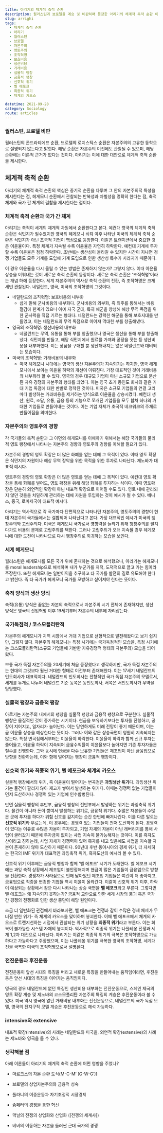 ```yaml
---
title: 아리기의 체계적 축적 순환
description: 월러스틴과 브로델을 계승 및 비판하며 등장한 아리기의 체계적 축적 순환 이론에 대해 알아보자.
slug: arrighi
tags:
  - 체계적 축적 순환
  - 아리기
  - 월러스틴
  - 브로델
  - 자본주의
  - 영토주의
  - 조직혁명
  - 보호비용
  - 생산비용
  - 거래비용
  - 실물적 팽창
  - 금융적 팽창
  - 신호적 위기
  - 벨 에포크
  - 최종적 위기
  - 체계의 카오스

datetime: 2021-09-28
category: Sociology
route: articles
---
```


### 월러스틴, 브로델 비판

월러스틴의 콘드라티에프 순환, 브로델의 로지스틱스 순환은 자본주의의 고유한 동학으로 설명되지 않는다고 밝힌다. 해당 순환은 자본주의 이전에도 관찰될 수 있으며, 해당 순환에는 이론적 근거가 없다는 것이다. 아리기는 이에 대한 대안으로 체계적 축적 순환을 제시한다.

## 체계적 축적 순환

아리기의 체계적 축적 순환의 핵심은 중기적 순환을 다루며 그 안의 자본주의적 특성을 제시한다는 점, 헤게모니 순환에서 관찰되는 반복성과 차별성을 명확히 한다는 점, 축적체제와 국가 간 체계의 결합을 제시한다는 점이다.

### 체계적 축적 순환과 국가 간 체계

아리기는 축적이 세계의 체계적 차원에서 순환한다고 본다. 예컨대 영국의 체계적 축적 순환은 식민지가 필수였지만 영국의 헤게모니 쇠퇴 이후 나타난 미국의 체계적 축적 순환은 식민지가 아닌 초국적 기업이 핵심으로 등장한다. 이같은 트랜지션에서 중요한 것은 이윤율이다. 특정 체계가 지속될 수록 이윤율은 자연히 하락한다. 예컨대 기계에 투자할 수록 이윤율은 점점 하락한다. 초반에는 생산성이 올라갈 수 있지만 시간이 지나면 경쟁 기업들도 모두 기계를 도입해 기계 도입으로 인한 생산성 특수가 사라지기 때문이다.  

이 경우 이윤율을 다시 올릴 수 있는 방법은 존재하지 않는가? 그렇지 않다. 이때 이윤율 상승을 이뤄내는 것이 새로운 축적 순환의 등장이다. 새로운 축적 순환은 '조직혁명'이라는 개념 하에 등장한다. 세계 자본주의의 역사상 축적 순환의 전환, 즉 조직혁명은 크게 세번 관찰된다. 네덜란드, 영국, 미국의 조직혁명의 그것이다.

- 네덜란드의 조직혁명: 보호비용의 내부화
  - 쉽게 말해 군사비용의 내부화다. 군사비용의 외부화, 즉 외주를 통해서는 비용 절감에 한계가 있으니 아예 자국 군대, 특히 해군을 양성해 해상 무역 독점을 위한 군사력을 직접 기르는 형태다. 네덜란드는 강력한 해군을 통해 보호지대를 만들었고, 이는 네덜란드의 무역 독점으로 이어져 막대한 부를 창출해냈다.
- 영국의 조직혁명: 생산비용의 내부화
  - 네덜란드는 무역, 유통을 통해 부를 창출했으나 영국은 생산을 통해 부를 창출해냈다. 식민지를 만들고, 해당 식민지에서 원료를 가져와 공장을 짓는 등 생산비용을 내부화했다. 이는 상품을 구매할 뿐 생산해내지는 않은 네덜란드와 대비되는 모습이다.
- 미국의 조직혁명: 거래비용의 내부화
  - 미국 헤게모니 시대에는 영국의 생산 자본주의가 지속되기는 하지만, 영국 헤게모니에서 보이는 이윤율 하락의 개선이 이뤄진다. 가장 대표적인 것이 거래비용의 내부화라 할 수 있다. 영국의 경우 대규모 기업이 아닌 소규모 기업으로 분산된 자유 경쟁의 자본주의 형태를 띄었다. 이는 영국 초기 동인도 회사와 같은 거대 기업 독점에 대한 반발로 정착된 것이다. 미국은 소규모 기업들의 연결 고리마다 발생하는 거래비용을 제거하는 방식으로 이윤율을 상승시켰다. 예컨대 생산, 원료, 조달, 유통, 금융 등의 기능으로 쪼개진 기업들을 모두 합쳐 하나의 거대한 기업들로 만들어내는 것이다. 이는 기업 자체가 초국적 네크워크의 주체로 만들어짐을 의미한다.

### 자본주의와 영토주의 경향

각 국가들의 축적 순환과 그 이면의 헤게모니를 이해하기 위해서는 해당 국가들의 물리적 영토 팽창에서 나타나는 자본주의 경향과 영토주의 경향를 이해할 필요가 있다.

자본주의 경향의 영토 확장은 더 많은 화폐를 얻는 데에 그 목적이 있다. 이때 영토 확장은 식민지의 자원이나 해상 무역 장악을 위한 목적을 위한 투자로 나타난다. 제노바가 대표적 예시다.

영토주의 경향의 영토 확장은 더 많은 영토를 얻는 데에 그 목적이 있다. 예컨대 영토 확장을 통해 화폐를 벌어도, 영토 확장을 위해 해당 화폐를 투자하는 식이다. 이때 영토확장은 단순히 외연적인 확장이 아닌 내포적 확장으로 이어질 수도 있다. 영토 내에 관리되지 않던 것들을 치밀하게 관리하는 데에 자원을 투입하는 것이 예시가 될 수 있다. 베니스, 중국, 로마제국이 대표적 예시다.

아리기는 역사적으로 각 국가마다 단편적으로 나타나던 자본주의, 영토주의의 경향이 현대 자본주의 국가들에서는 결합되어 나타난다고 본다. 가장 대표적인 예시가 미국의 팽창주의와 고립주의다. 미국은 헤게모니 국가로서 영향력을 늘리기 위해 팽창주의를 펼치다가도 비용의 문제로 고립주의를 택한다. 그러나 고립주의가 오래 지속될 경우 헤게모니에 대한 도전이 나타나므로 다시 팽창주의로 회귀하는 모습을 보인다.

### 세계 헤게모니

월러스틴은 헤게모니를 모든 국가 위에 존재하는 것으로 해석했으나, 아리기는 헤게모니를 moral leadership으로 해석하며 내가 누군가를 지적, 도덕적으로 끌고 가는 힘이라 주장한다. 또한 헤게모니는 일반이익을 추구하고 타 국가를 발전의 길로 유도해야 한다고 밝힌다. 즉 타 국가가 헤게모니 국가를 모방하고 싶어져야 한다는 뜻이다.

### 축적 양식과 생산 양식

축적(유통) 양식은 끝없는 자본의 축적으로서 자본주의 시기 전체에 존재하지만, 생산 양식은 영국의 산업혁명 이후 19세기부터 자본주의 내부에 자리잡는다.  

### 국가독점적 / 코스모폴리탄적

자본주의 헤게모니가 지역 시장에서 거대 기업으로 선형적으로 발전해왔다고 보기 쉽지만, 그렇지 않다. 자본주의 헤게모니는 특정 시기에는 국가독점적인 모습을, 특정 시기에는 코스모폴리탄적(소규모 기업들에 기반한 자유경쟁적 형태의 자본주의) 모습을 띄어왔다.

보통 국가 독점 자본주의를 20세기에 처음 등장했다고 생각하지만, 국가 독점 자본주의는 현대의 그것보다 훨씬 거대한 형태로 이전부터 존재해왔다. 이는 17세기 네덜란드의 인도회사가 대표적이다. 네덜란드의 인도회사는 전형적인 국가 독점 자본주의 모델로서, 세계를 두개로 나누어 네덜란드 기준 동쪽은 동인도회사, 서쪽은 서인도회사가 무역을 담당했다.  

### 실물적 팽창과 금융적 팽창

아르기는 자본주의 내에서의 팽창을 실물적 팽창과 금융적 팽창으로 구분한다. 실물적 팽창은 물질적인 것이 증가하는 시기이다. 현금을 보유하기보다는 투자를 진행하고, 공장이 지어지고, 일자리가 늘어난다. 이는 당연하게도 미래 전망이 좋기 때문이며, 이는 곧 이윤율 상승을 예상한다는 뜻이다. 그러나 이와 같은 상승국면이 영원히 지속되지는 않는다. 특정 변곡점에서부터는 이윤율이 하락한다. 이윤율이 하락과 함께 신규 투자는 줄어들고, 이윤율 하락이 지속되어 금융수익률이 이윤율보다 높아지면 기존 투자자들은 철수를 진행한다. 그와 동시에 현금을 다수 보유한 기업들은 제조업이 아닌 금융업으로 방향을 전환하는데, 이와 함께 벌어지는 팽창이 금융적 팽창이다.  

### 신호적 위기와 최종적 위기, 벨 에포크와 체계의 카오스

실물적 팽창에서의 위기, 즉 이윤율이 떨어지는 변곡점은 **과잉생산 위기**다. 과잉생산 위기는 물건이 팔리지 않아 재고가 쌓여서 발생하는 위기다. 이때는 경쟁력 없는 기업들이 먼저 도산하거나 경쟁력 있는 기업에 인수합병된다.

반면 실물적 팽창의 후반부, 금융적 팽창의 전반부에서 발생하는 위기는 과잉축적 위기다. 물건이 아니라 돈이 쌓여서 발생하는 위기로, 금융적 위기다. 수많은 자본들이 수많은 곳에 투자를 하다가 위험 신호를 감지하는 순간 한번에 빠져나간다. 이를 다른 말로는 **신호적 위기**라 부르는데, 이 경우에는 경쟁력 있는 기업들이 먼저 도산하게 된다. 경쟁력이 있다는 이유로 수많은 자본이 투자되고, 기업 자체의 자본이 아닌 레버리지를 통해 사업이 굴러갔기 때문에 투자금이 없이는 사업 지속이 불가능해지는 것이다. 이를 흑자도산이라고 칭하는데, 사업 자체가 경쟁력이 있어 흑자를 내고 있음에도 사업을 지속할 자본이 존재하지 않아 도산하기 때문이다. 90년대 후반 동아시아의 경제 위기, 더 자세히는 한국의 IMF 위기가 대표적인 과잉축적 위기, 흑자도산의 예시라 볼 수 있다.

신호적 위기 이후에는 금융적 팽창과 함께 '벨 에포크' 시기가 도래한다. 벨 에포크 시기에는 과잉 축적 상황에서 제조업이 불안정해지며 현금이 많은 기업들이 금융업으로 방향을 전환한다. 경쟁자가 사라짐으로 인해 남아있던 제조업 기업들은 여건이 더 좋아지고, 금융업으로 직종을 변경한 기업들 역시 이윤이 올라간다. 이같이 신호적 위기 이후, 하락이 예상되는 상황에서 잠깐 다시 나타나는 상승 국면을 **벨 에포크**라고 부른다. 그렇다면 벨 에포크는 왜 지속되지 못하는가? 금융적 교란으로 인한 세계 시장의 붕괴 혹은 국가 간 경쟁의 전쟁화로 인한 생산 중단이 해당 원인이다.

조금 더 일반화된 관점에서 바라보자면, 벨 에포크는 전쟁과 같이 수많은 경제 체제가 무너질 만한 위기- 즉 체계의 카오스를 맞이하며 붕괴한다. 이때 벨 에포크에서 체계의 카오스로 트랜지션하는 시점에서 관찰되는 위기 상황을 **최종적 위기**라고 부른다. 이는 회복이 불가능한 시스템 자체의 붕괴이다. 역사적으로 최종적 위기는 나폴레옹 전쟁과 세계 1,2차 대전으로 나타났다. 아리기는 이같은 최종적 위기의 극복은 조직혁명으로 가능하다고 가능하다고 주장했으며, 이는 나폴레옹 위기를 극복한 영국의 조직혁명, 세계대전을 극복한 미국의 조직혁명으로서 설명된다.

### 전진운동과 후진운동

전진운동이 앞선 시대의 특징을 버리고 새로운 특징을 만들어내는 움직임이라면, 후진운동은 앞선 시대의 특징을 이어가는 움직임이다.

영국의 경우 네덜란드에 없던 특징인 생산비용 내부화는 전진운동으로, 스페인 제국의 영토 확장 계승 및 제노바의 코스모폴리탄 자본주의 특징의 계승은 후진운동이라 볼 수 있다. 미국 역시 영국에 없던 거래비용 내부화는 전진운동으로, 네덜란드의 국가 독점 모델, 영국의 전지구적 모델 계승은 후진운동으로 해석 가능하다.

### intensive와 extensive

내포적 확장(intensive)의 사례는 네덜란드와 미국을, 외연적 확장(extensive)의 사례는 제노바와 영국을 들 수 있다.

### 생각해볼 점

아래 이론들이 아리기의 체계적 축적 순환에 어떤 영향을 주었나?

- 마르크스의 자본 순환 도식(M-C-M’ (G-W-G’))

- 브로델의 상업자본주의와 금융적 성숙

- 폴라니의 이중운동과 자기조정적 시장경제

- 슘페터의 경쟁을 통한 혁신

- 맥닐의 전쟁의 상업화와 산업화 ([전쟁의 세계사])

- 베버의 이동하는 자본을 둘러싼 근대 국가의 경쟁
